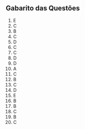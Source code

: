 ## Gabarito das Questões

1. E  
2. C  
3. B  
4. C  
5. D  
6. C  
7. C  
8. D  
9. D  
10. A  
11. C  
12. B  
13. C  
14. D  
15. E  
16. B  
17. B  
18. C  
19. B  
20. C

